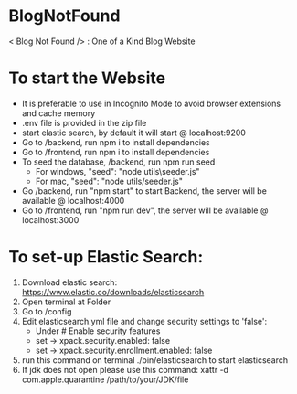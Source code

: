# BlogNotFound

< Blog Not Found /> : One of a Kind Blog Website

# To start the Website

- It is preferable to use in Incognito Mode to avoid browser extensions and cache memory
- .env file is provided in the zip file
- start elastic search, by default it will start @ localhost:9200
- Go to /backend, run npm i to install dependencies
- Go to /frontend, run npm i to install dependencies
- To seed the database, /backend, run npm run seed
  - For windows, "seed": "node utils\\seeder.js"
  - For mac, "seed": "node utils/seeder.js"
- Go /backend, run "npm start" to start Backend, the server will be available @ localhost:4000
- Go to /frontend, run "npm run dev", the server will be available @ localhost:3000

# To set-up Elastic Search:

1. Download elastic search: https://www.elastic.co/downloads/elasticsearch
2. Open terminal at Folder
3. Go to /config
4. Edit elasticsearch.yml file and change security settings to 'false':
   - Under # Enable security features
   - set -> xpack.security.enabled: false
   - set -> xpack.security.enrollment.enabled: false
5. run this command on terminal ./bin/elasticsearch to start elasticsearch
6. If jdk does not open please use this command: xattr -d com.apple.quarantine /path/to/your/JDK/file
